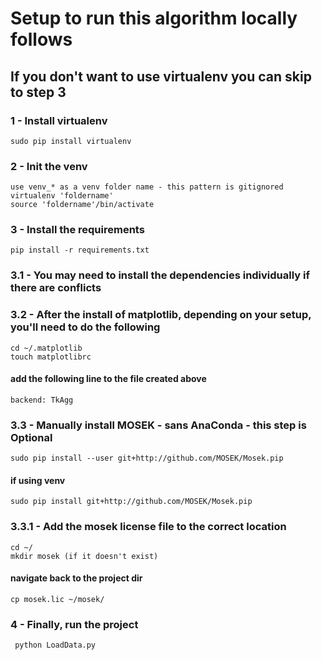 # Setup to run this algorithm locally follows

## If you don't want to use virtualenv you can skip to step 3

### 1 - Install virtualenv
``` sudo pip install virtualenv ```

### 2 - Init the venv
``` 
use venv_* as a venv folder name - this pattern is gitignored
virtualenv 'foldername'
source 'foldername'/bin/activate
```

### 3 - Install the requirements
``` pip install -r requirements.txt ```

### 3.1 - You may need to install the dependencies individually if there are conflicts

### 3.2 - After the install of matplotlib, depending on your setup, you'll need to do the following
```
cd ~/.matplotlib
touch matplotlibrc
```
#### add the following line to the file created above
```
backend: TkAgg
```

### 3.3 - Manually install MOSEK - sans AnaConda - this step is Optional
```
sudo pip install --user git+http://github.com/MOSEK/Mosek.pip
```
#### if using venv
```
sudo pip install git+http://github.com/MOSEK/Mosek.pip
```

### 3.3.1 - Add the mosek license file to the correct location
```
cd ~/
mkdir mosek (if it doesn't exist)
```
#### navigate back to the project dir
```
cp mosek.lic ~/mosek/
```

### 4 - Finally, run the project
``` python LoadData.py```